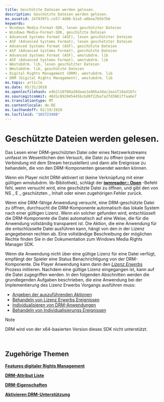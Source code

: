 ```yaml
---
title: Geschützte Dateien werden gelesen.
description: Geschützte Dateien werden gelesen.
ms.assetid: 24f839f1-ce57-4d06-b1a5-a6bea7b5b7bb
keywords:
- Windows Media-Format-SDK, lesen geschützter Dateien
- Windows Media-Format-SDK, geschützte Dateien
- Advanced Systems Format (ASF), lesen geschützter Dateien
- ASF (Advanced Systems Format), lesen geschützter Dateien
- Advanced Systems Format (ASF), geschützte Dateien
- ASF (Advanced Systems Format), geschützte Dateien
- Advanced Systems Format (ASF), wmstubdrm. lib
- ASF (Advanced Systems Format), wmstubdrm. lib
- Wmstubdrm. lib, lesen geschützter Dateien
- Wmstubdrm. lib, geschützte Dateien
- Digital Rights Management (DRM), wmstubdrm. lib
- DRM (Digital Rights Management), wmstubdrm. lib
ms.topic: article
ms.date: 05/31/2018
ms.openlocfilehash: e4b2110708a28daae1e86ba3dac2ea1f18ad16fc
ms.sourcegitcommit: 48d1c892045445bcbd0f22bafa2fd3861ffaa6e7
ms.translationtype: MT
ms.contentlocale: de-DE
ms.lasthandoff: 02/19/2020
ms.locfileid: "103723408"
---
```

# <a name="reading-protected-files"></a>Geschützte Dateien werden gelesen.

Das Lesen einer DRM-geschützten Datei oder eines Netzwerkstreams umfasst im Wesentlichen den Versuch, die Datei zu öffnen (oder eine Verbindung mit dem Stream herzustellen) und dann alle Ereignisse zu behandeln, die von den DRM-Komponenten gesendet werden können.

Wenn ein Player nicht DRM-aktiviert ist (keine Verknüpfung mit einer gültigen wmstubdrm. lib-Bibliothek), schlägt der [**iwmreader:: Open**](/previous-versions/windows/desktop/api/Wmsdkidl/nf-wmsdkidl-iwmreader-open) -Befehl fehl, wenn versucht wird, eine geschützte Datei zu öffnen, und gibt den von NS \_ E \_ geschützten \_ Inhalt oder einen zugehörigen Fehler zurück.

Wenn eine DRM-fähige Anwendung versucht, eine DRM-geschützte Datei zu öffnen, durchsucht die DRM-Komponente automatisch das lokale System nach einer gültigen Lizenz. Wenn ein solcher gefunden wird, entschlüsselt die DRM-Komponente die Datei automatisch auf eine Weise, die für die Anwendung vollständig transparent ist. Die Aktion, die eine Anwendung für die entschlüsselte Datei ausführen kann, hängt von den in der Lizenz angegebenen rechten ab. Eine vollständige Beschreibung der möglichen Rechte finden Sie in der Dokumentation zum Windows Media Rights Manager SDK.

Wenn die Anwendung nicht über eine gültige Lizenz für eine Datei verfügt, empfängt der Spieler eine Status Benachrichtigung von der DRM-Komponente. Die Player Anwendung kann dann den [*Lizenz Erwerbs*](wmformat-glossary.md) Prozess initiieren. Nachdem eine gültige Lizenz eingegangen ist, kann auf die Datei zugegriffen werden. In den folgenden Abschnitten werden die grundlegenden Aufgaben beschrieben, die eine Anwendung bei der Implementierung des Lizenz Erwerbs Vorgangs ausführen muss:

-   [Angeben der auszuführenden Aktionen](specifying-the-actions-to-be-performed.md)
-   [Behandeln von Lizenz Erwerbs Ereignissen](handling-license-acquisition-events.md)
-   [Individualisieren von DRM-Anwendungen](individualizing-drm-applications.md)
-   [Behandeln von Individualisierungs Ereignissen](handling-individualization-events.md)

> [!Note]  
> DRM wird von der x64-basierten Version dieses SDK nicht unterstützt.

 

## <a name="related-topics"></a>Zugehörige Themen

<dl> <dt>

[**Features digitaler Rights Management**](digital-rights-management-features.md)
</dt> <dt>

[**DRM-Attribut Liste**](drm-attribute-list.md)
</dt> <dt>

[**DRM-Eigenschaften**](drm-properties.md)
</dt> <dt>

[**Aktivieren DRM-Unterstützung**](enabling-drm-support.md)
</dt> </dl>

 

 




